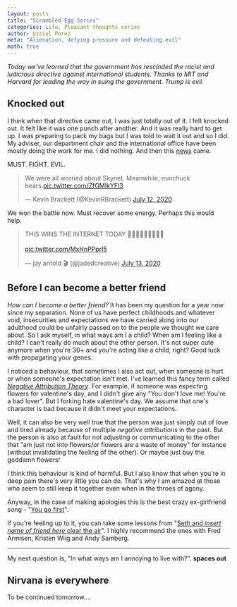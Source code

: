 ```yaml
---
layout: posts
title: "Scrambled Egg Series"
categories: Life, Pleasant thoughts series
author: Uzziel Perez
meta: "Alienation, defying pressure and defeating evil"
math: true
---
```


*Today we've learned that the government has rescinded the racist and ludicrous directive against international students. Thanks to MIT and Harvard for leading the way in suing the government. Trump is evil.*

## Knocked out

I think when that directive came out, I was just totally out of it. I felt knocked out. It felt like it was one punch after another. And it was really hard to get up. I was preparing to pack my bags but I was told to wait it out and so I did. My adviser, our department chair and the international office have been mostly doing the work for me. I did nothing. And then this [news](https://twitter.com/thecrimson/status/1283116935853506560) came.

MUST. FIGHT. EVIL.
<blockquote class="twitter-tweet"><p lang="en" dir="ltr">We were all worried about Skynet. Meanwhile, nunchuck bears.<a href="https://t.co/ZfGMIkYFl3">pic.twitter.com/ZfGMIkYFl3</a></p>&mdash; Kevin Brackett (@KevinRBrackett) <a href="https://twitter.com/KevinRBrackett/status/1282379703014305792?ref_src=twsrc%5Etfw">July 12, 2020</a></blockquote> <script async src="https://platform.twitter.com/widgets.js" charset="utf-8"></script>

We won the battle now. Must recover some energy. Perhaps this would help.

<blockquote class="twitter-tweet"><p lang="en" dir="ltr">THIS WINS THE INTERNET TODAY 🤣😂🤣👏🏼👏🏼👏🏼<br><br> <a href="https://t.co/MxHnPPprI5">pic.twitter.com/MxHnPPprI5</a></p>&mdash; jay arnold 🎬 (@jadedcreative) <a href="https://twitter.com/jadedcreative/status/1282738941607784449?ref_src=twsrc%5Etfw">July 13, 2020</a></blockquote> <script async src="https://platform.twitter.com/widgets.js" charset="utf-8"></script>

## Before I can become a better friend

*How can I become a better friend?*
It has been my question for a year now since my separation. None of us have perfect childhoods and whatever void, insecurities and expectations we have carried along into our adulthood could be unfairly passed on to the people we thought we care about. So I ask myself, in what ways am I a child? When am I feeling like a child? I can't really do much about the other person. It's not super cute anymore when you're 30+ and you're acting like a child, right? Good luck with propagating your genes.

I noticed a behaviour, that sometimes I also act out, when someone is hurt or when someone's expectation isn't met. I've learned this fancy term called *[Negative Attribution Theory](https://estherperel.com/blog/how-to-fix-the-fights-youre-sick-of-having)*. For example, if someone was expecting flowers for valentine's day, and I didn't give any "You don't love me! You're a bad lover". But I forking hate valentine's day. We assume that one's character is bad because it didn't meet your expectations.

Well, it can also be very well true that the person was just simply out of love and tired already because of multiple *negative attributions* in the past. But the person is also at fault for not adjusting or communicating to the other that "am just not into flowers/or flowers are a waste of money" for instance (without invalidating the feeling of the other). Or maybe just buy the goddamn flowers!

I think this behaviour is kind of harmful. But I also know that when you're in deep pain there's very little you can do. That's why I am amazed at those who seem to still keep it together even when in the throes of agony.

Anyway, in the case of making apologies this is the best crazy ex-girlfriend song - "[You go first](https://www.youtube.com/watch?v=k-anbK8DUOw)".

If you're feeling up to it, you can take some lessons from "[Seth and *insert name of friend here* clear the air](https://www.youtube.com/results?search_query=seth+and+kristen+clear+the+air)". I highly recommend the ones with Fred Armisen, Kristen Wiig and Andy Samberg.

---

My next question is, "In what ways am I annoying to live with?". **spaces out**

## Nirvana is everywhere

To be continued tomorrow....
